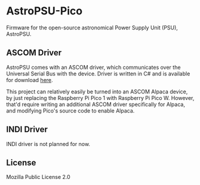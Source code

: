 # AstroPSU-Pico
Firmware for the open-source astronomical Power Supply Unit (PSU), AstroPSU.

## ASCOM Driver
AstroPSU comes with an ASCOM driver, which communicates over the Universal Serial Bus with the device. Driver is written in C# and is available for download [here](https://github.com/mytja/AstroPSU-ASCOM).

This project can relatively easily be turned into an ASCOM Alpaca device, by just replacing the Raspberry Pi Pico 1 with Raspberry Pi Pico W. However, that'd require writing an additional ASCOM driver specifically for Alpaca, and modifying Pico's source code to enable Alpaca.

## INDI Driver
INDI driver is not planned for now.

## License
Mozilla Public License 2.0